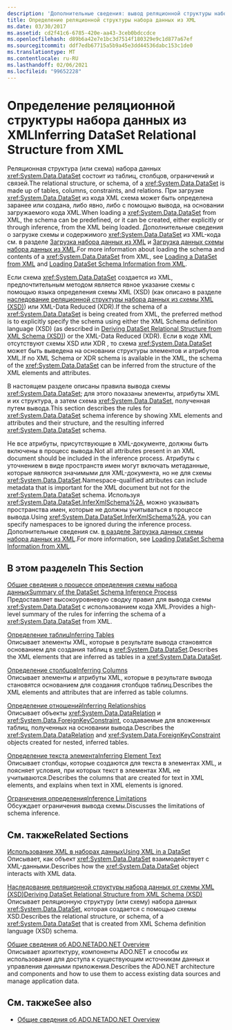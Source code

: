 ```yaml
---
description: 'Дополнительные сведения: вывод реляционной структуры набора данных из XML'
title: Определение реляционной структуры набора данных из XML
ms.date: 03/30/2017
ms.assetid: cd2f41c6-6785-420e-aa43-3ceb0bdccdce
ms.openlocfilehash: d89b6a42e7e1bc3d7514f180329e9c1d877a67ef
ms.sourcegitcommit: ddf7edb67715a5b9a45e3dd44536dabc153c1de0
ms.translationtype: MT
ms.contentlocale: ru-RU
ms.lasthandoff: 02/06/2021
ms.locfileid: "99652228"
---
```

# <a name="inferring-dataset-relational-structure-from-xml"></a><span data-ttu-id="86549-103">Определение реляционной структуры набора данных из XML</span><span class="sxs-lookup"><span data-stu-id="86549-103">Inferring DataSet Relational Structure from XML</span></span>

<span data-ttu-id="86549-104">Реляционная структура (или схема) набора данных <xref:System.Data.DataSet> состоит из таблиц, столбцов, ограничений и связей.</span><span class="sxs-lookup"><span data-stu-id="86549-104">The relational structure, or schema, of a <xref:System.Data.DataSet> is made up of tables, columns, constraints, and relations.</span></span> <span data-ttu-id="86549-105">При загрузке <xref:System.Data.DataSet> из кода XML схема может быть определена заранее или создана, либо явно, либо с помощью вывода, на основании загружаемого кода XML.</span><span class="sxs-lookup"><span data-stu-id="86549-105">When loading a <xref:System.Data.DataSet> from XML, the schema can be predefined, or it can be created, either explicitly or through inference, from the XML being loaded.</span></span> <span data-ttu-id="86549-106">Дополнительные сведения о загрузке схемы и содержимого <xref:System.Data.DataSet> из XML-кода см. в разделе [Загрузка набора данных из XML](loading-a-dataset-from-xml.md) и [Загрузка данных схемы набора данных из XML](loading-dataset-schema-information-from-xml.md).</span><span class="sxs-lookup"><span data-stu-id="86549-106">For more information about loading the schema and contents of a <xref:System.Data.DataSet> from XML, see [Loading a DataSet from XML](loading-a-dataset-from-xml.md) and [Loading DataSet Schema Information from XML](loading-dataset-schema-information-from-xml.md).</span></span>  
  
 <span data-ttu-id="86549-107">Если схема <xref:System.Data.DataSet> создается из XML, предпочтительным методом является явное указание схемы с помощью языка определения схемы XML (XSD) (как описано в разделе [наследование реляционной структуры набора данных из схемы XML (XSD)](deriving-dataset-relational-structure-from-xml-schema-xsd.md)) или XML-Data Reduced (XDR).</span><span class="sxs-lookup"><span data-stu-id="86549-107">If the schema of a <xref:System.Data.DataSet> is being created from XML, the preferred method is to explicitly specify the schema using either the XML Schema definition language (XSD) (as described in [Deriving DataSet Relational Structure from XML Schema (XSD)](deriving-dataset-relational-structure-from-xml-schema-xsd.md)) or the XML-Data Reduced (XDR).</span></span> <span data-ttu-id="86549-108">Если в коде XML отсутствуют схемы XSD или XDR , то схема <xref:System.Data.DataSet> может быть выведена на основании структуры элементов и атрибутов XML.</span><span class="sxs-lookup"><span data-stu-id="86549-108">If no XML Schema or XDR schema is available in the XML, the schema of the <xref:System.Data.DataSet> can be inferred from the structure of the XML elements and attributes.</span></span>  
  
 <span data-ttu-id="86549-109">В настоящем разделе описаны правила вывода схемы <xref:System.Data.DataSet>; для этого показаны элементы, атрибуты XML и их структура, а затем схема <xref:System.Data.DataSet>, полученная путем вывода.</span><span class="sxs-lookup"><span data-stu-id="86549-109">This section describes the rules for <xref:System.Data.DataSet> schema inference by showing XML elements and attributes and their structure, and the resulting inferred <xref:System.Data.DataSet> schema.</span></span>  
  
 <span data-ttu-id="86549-110">Не все атрибуты, присутствующие в XML-документе, должны быть включены в процесс вывода.</span><span class="sxs-lookup"><span data-stu-id="86549-110">Not all attributes present in an XML document should be included in the inference process.</span></span> <span data-ttu-id="86549-111">Атрибуты с уточнением в виде пространств имен могут включать метаданные, которые являются значимыми для XML-документа, но не для схемы <xref:System.Data.DataSet>.</span><span class="sxs-lookup"><span data-stu-id="86549-111">Namespace-qualified attributes can include metadata that is important for the XML document but not for the <xref:System.Data.DataSet> schema.</span></span> <span data-ttu-id="86549-112">Используя <xref:System.Data.DataSet.InferXmlSchema%2A>, можно указывать пространства имен, которые не должны учитываться в процессе вывода.</span><span class="sxs-lookup"><span data-stu-id="86549-112">Using <xref:System.Data.DataSet.InferXmlSchema%2A>, you can specify namespaces to be ignored during the inference process.</span></span> <span data-ttu-id="86549-113">Дополнительные сведения см. [в разделе Загрузка данных схемы набора данных из XML](loading-dataset-schema-information-from-xml.md).</span><span class="sxs-lookup"><span data-stu-id="86549-113">For more information, see [Loading DataSet Schema Information from XML](loading-dataset-schema-information-from-xml.md).</span></span>  
  
## <a name="in-this-section"></a><span data-ttu-id="86549-114">В этом разделе</span><span class="sxs-lookup"><span data-stu-id="86549-114">In This Section</span></span>  

 [<span data-ttu-id="86549-115">Общие сведения о процессе определения схемы набора данных</span><span class="sxs-lookup"><span data-stu-id="86549-115">Summary of the DataSet Schema Inference Process</span></span>](summary-of-the-dataset-schema-inference-process.md)  
 <span data-ttu-id="86549-116">Предоставляет высокоуровневую сводку правил для вывода схемы <xref:System.Data.DataSet> с использованием кода XML.</span><span class="sxs-lookup"><span data-stu-id="86549-116">Provides a high-level summary of the rules for inferring the schema of a <xref:System.Data.DataSet> from XML.</span></span>  
  
 [<span data-ttu-id="86549-117">Определение таблиц</span><span class="sxs-lookup"><span data-stu-id="86549-117">Inferring Tables</span></span>](inferring-tables.md)  
 <span data-ttu-id="86549-118">Описывает элементы XML, которые в результате вывода становятся основанием для создания таблиц в <xref:System.Data.DataSet>.</span><span class="sxs-lookup"><span data-stu-id="86549-118">Describes the XML elements that are inferred as tables in a <xref:System.Data.DataSet>.</span></span>  
  
 [<span data-ttu-id="86549-119">Определение столбцов</span><span class="sxs-lookup"><span data-stu-id="86549-119">Inferring Columns</span></span>](inferring-columns.md)  
 <span data-ttu-id="86549-120">Описывает элементы и атрибуты XML, которые в результате вывода становятся основанием для создания столбцов таблиц.</span><span class="sxs-lookup"><span data-stu-id="86549-120">Describes the XML elements and attributes that are inferred as table columns.</span></span>  
  
 [<span data-ttu-id="86549-121">Определение отношений</span><span class="sxs-lookup"><span data-stu-id="86549-121">Inferring Relationships</span></span>](inferring-relationships.md)  
 <span data-ttu-id="86549-122">Описывает объекты <xref:System.Data.DataRelation> и <xref:System.Data.ForeignKeyConstraint>, создаваемые для вложенных таблиц, полученных на основании вывода.</span><span class="sxs-lookup"><span data-stu-id="86549-122">Describes the <xref:System.Data.DataRelation> and <xref:System.Data.ForeignKeyConstraint> objects created for nested, inferred tables.</span></span>  
  
 [<span data-ttu-id="86549-123">Определение текста элемента</span><span class="sxs-lookup"><span data-stu-id="86549-123">Inferring Element Text</span></span>](inferring-element-text.md)  
 <span data-ttu-id="86549-124">Описывает столбцы, которые создаются для текста в элементах XML, и поясняет условия, при которых текст в элементах XML не учитываются.</span><span class="sxs-lookup"><span data-stu-id="86549-124">Describes the columns that are created for text in XML elements, and explains when text in XML elements is ignored.</span></span>  
  
 [<span data-ttu-id="86549-125">Ограничения определения</span><span class="sxs-lookup"><span data-stu-id="86549-125">Inference Limitations</span></span>](inference-limitations.md)  
 <span data-ttu-id="86549-126">Обсуждает ограничения вывода схемы.</span><span class="sxs-lookup"><span data-stu-id="86549-126">Discusses the limitations of schema inference.</span></span>  
  
## <a name="related-sections"></a><span data-ttu-id="86549-127">См. также</span><span class="sxs-lookup"><span data-stu-id="86549-127">Related Sections</span></span>  

 [<span data-ttu-id="86549-128">Использование XML в наборах данных</span><span class="sxs-lookup"><span data-stu-id="86549-128">Using XML in a DataSet</span></span>](using-xml-in-a-dataset.md)  
 <span data-ttu-id="86549-129">Описывает, как объект <xref:System.Data.DataSet> взаимодействует с XML-данными.</span><span class="sxs-lookup"><span data-stu-id="86549-129">Describes how the <xref:System.Data.DataSet> object interacts with XML data.</span></span>  
  
 [<span data-ttu-id="86549-130">Наследование реляционной структуры набора данных от схемы XML (XSD)</span><span class="sxs-lookup"><span data-stu-id="86549-130">Deriving DataSet Relational Structure from XML Schema (XSD)</span></span>](deriving-dataset-relational-structure-from-xml-schema-xsd.md)  
 <span data-ttu-id="86549-131">Описывает реляционную структуру (или схему) набора данных <xref:System.Data.DataSet>, которая создается с помощью схемы XSD.</span><span class="sxs-lookup"><span data-stu-id="86549-131">Describes the relational structure, or schema, of a <xref:System.Data.DataSet> that is created from XML Schema definition language (XSD) schema.</span></span>  
  
 [<span data-ttu-id="86549-132">Общие сведения об ADO.NET</span><span class="sxs-lookup"><span data-stu-id="86549-132">ADO.NET Overview</span></span>](../ado-net-overview.md)  
 <span data-ttu-id="86549-133">Описывает архитектуру, компоненты ADO.NET и способы их использования для доступа к существующим источникам данных и управления данными приложения.</span><span class="sxs-lookup"><span data-stu-id="86549-133">Describes the ADO.NET architecture and components and how to use them to access existing data sources and manage application data.</span></span>  
  
## <a name="see-also"></a><span data-ttu-id="86549-134">См. также</span><span class="sxs-lookup"><span data-stu-id="86549-134">See also</span></span>

- [<span data-ttu-id="86549-135">Общие сведения об ADO.NET</span><span class="sxs-lookup"><span data-stu-id="86549-135">ADO.NET Overview</span></span>](../ado-net-overview.md)
